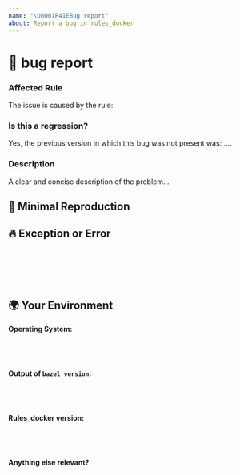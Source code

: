 ```yaml
---
name: "\U0001F41EBug report"
about: Report a bug in rules_docker
---
```

<!--🔅🔅🔅🔅🔅🔅🔅🔅🔅🔅🔅🔅🔅🔅🔅🔅🔅🔅🔅🔅🔅🔅🔅🔅🔅🔅🔅🔅🔅🔅🔅

Oh hi there! 😄 

To expedite issue processing please search open and closed issues before submitting a new one.
Existing issues often contain information about workarounds, resolution, or progress updates.

🔅🔅🔅🔅🔅🔅🔅🔅🔅🔅🔅🔅🔅🔅🔅🔅🔅🔅🔅🔅🔅🔅🔅🔅🔅🔅🔅🔅🔅🔅🔅🔅🔅-->


# 🐞 bug report

### Affected Rule

<!-- Can you pin-point one or more rules as the source of the bug? -->
<!-- ✍️edit: --> The issue is caused by the rule: 


### Is this a regression?

<!-- Did this behavior use to work in the previous version? -->
<!-- ✍️--> Yes, the previous version in which this bug was not present was: ....


### Description

<!-- ✍️--> A clear and concise description of the problem...


## 🔬 Minimal Reproduction

<!--
Please create and share minimal reproduction of the issue. For the purpose you can create a GitHub repository and share a link. Make sure you don't upload any confidential files.
-->

## 🔥 Exception or Error

<pre><code>
<!-- If the issue is accompanied by an exception or an error, please share it below: -->
<!-- (Please run your build with --define=VERBOSE_LOGS=1 to gather more info for us to understand the problem.) -->
<!-- ✍️-->

</code></pre>


## 🌍  Your Environment

**Operating System:**

<pre>
  <code>

  </code>
</pre>

**Output of `bazel version`:**

<pre>
  <code>

  </code>
</pre>

**Rules_docker version:**

<pre>
  <code>

  </code>
</pre>

**Anything else relevant?**

